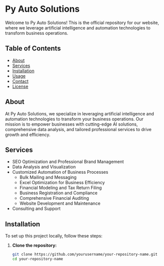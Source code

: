 # Py Auto Solutions

Welcome to Py Auto Solutions! This is the official repository for our website, where we leverage artificial intelligence and automation technologies to transform business operations.

## Table of Contents

- [About](#about)
- [Services](#services)
- [Installation](#installation)
- [Usage](#usage)
- [Contact](#contact)
- [License](#license)

## About

At Py Auto Solutions, we specialize in leveraging artificial intelligence and automation technologies to transform your business operations. Our mission is to empower businesses with cutting-edge AI solutions, comprehensive data analysis, and tailored professional services to drive growth and efficiency.

## Services

- SEO Optimization and Professional Brand Management
- Data Analysis and Visualization
- Customized Automation of Business Processes
  - Bulk Mailing and Messaging
  - Excel Optimization for Business Efficiency
  - Financial Modeling and Tax Return Filing
  - Business Registration and Compliance
  - Comprehensive Financial Auditing
  - Website Development and Maintenance
- Consulting and Support

## Installation

To set up this project locally, follow these steps:

1. **Clone the repository:**

   ```bash
   git clone https://github.com/yourusername/your-repository-name.git
   cd your-repository-name

